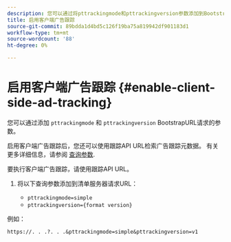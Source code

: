 ```yaml
---
description: 您可以通过将pttrackingmode和pttrackingversion参数添加到BootstrapURL请求来启用客户端广告跟踪。
title: 启用客户端广告跟踪
source-git-commit: 89bdda1d4bd5c126f19ba75a819942df901183d1
workflow-type: tm+mt
source-wordcount: '88'
ht-degree: 0%

---
```



# 启用客户端广告跟踪 {#enable-client-side-ad-tracking}

您可以通过添加 `pttrackingmode` 和 `pttrackingversion` BootstrapURL请求的参数。

启用客户端广告跟踪后，您还可以使用跟踪API URL检索广告跟踪元数据。 有关更多详细信息，请参阅 [查询参数](/help/primetime-ad-insertion/~old-msapi-topics/ms-at-effectiveness/notvsdk-csat-ms-interface.md).

要执行客户端广告跟踪，请使用跟踪API URL。

1. 将以下查询参数添加到清单服务器请求URL：

   * `pttrackingmode=simple`
   * `pttrackingversion={format version}`

例如：

```URL
https://. . .?. . .&pttrackingmode=simple&pttrackingversion=v1
```
